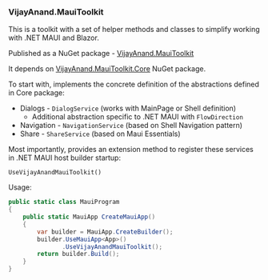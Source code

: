 ### VijayAnand.MauiToolkit

This is a toolkit with a set of helper methods and classes to simplify working with .NET MAUI and Blazor.

Published as a NuGet package - [VijayAnand.MauiToolkit](https://www.nuget.org/packages/VijayAnand.MauiToolkit/)

It depends on [VijayAnand.MauiToolkit.Core](https://www.nuget.org/packages/VijayAnand.MauiToolkit.Core/) NuGet package.

To start with, implements the concrete definition of the abstractions defined in Core package:

* Dialogs - `DialogService` (works with MainPage or Shell definition)
  - Additional abstraction specific to .NET MAUI with `FlowDirection`
* Navigation - `NavigationService` (based on Shell Navigation pattern)
* Share - `ShareService` (based on Maui Essentials)

Most importantly, provides an extension method to register these services in .NET MAUI host builder startup:

`UseVijayAnandMauiToolkit()`

Usage:

```cs
public static class MauiProgram
{
    public static MauiApp CreateMauiApp()
    {
        var builder = MauiApp.CreateBuilder();
        builder.UseMauiApp<App>()
               .UseVijayAnandMauiToolkit();
        return builder.Build();
    }
}
```
